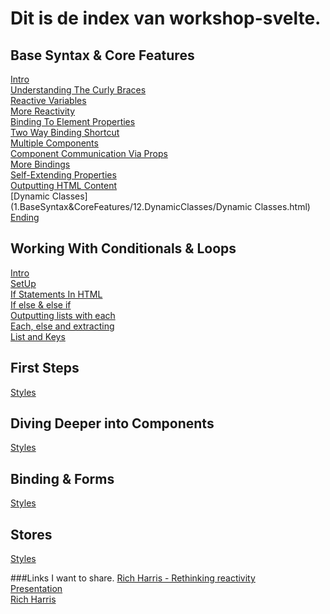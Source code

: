 # Dit is de index van workshop-svelte.

## Base Syntax & Core Features
[Intro](1.BaseSyntax&CoreFeatures/1.Intro/Intro.html) <br>
[Understanding The Curly Braces](1.BaseSyntax&CoreFeatures/2.UnderstandingTheCurlyBraces/UnderstandingTheCurlyBraces.html) <br>
[Reactive Variables](1.BaseSyntax&CoreFeatures/3.ReactiveVariables/ReactiveVariable.html) <br>
[More Reactivity](1.BaseSyntax&CoreFeatures/4.MoreReactivity/MoreReactivity.html) <br>
[Binding To Element Properties](1.BaseSyntax&CoreFeatures/5.BindingToElementProperties/BindingToElementProperties.html) <br>
[Two Way Binding Shortcut](1.BaseSyntax&CoreFeatures/6.TwoWayBindingShortcut/TwoWayBindingShortcut.html) <br>
[Multiple Components](1.BaseSyntax&CoreFeatures/7.MultipleComponents/MultipleComponents.html) <br>
[Component Communication Via Props](1.BaseSyntax&CoreFeatures/8.ComponentCommunicationViaProps/ComponentCommicationViaProps.html) <br>
[More Bindings](1.BaseSyntax&CoreFeatures/9.MoreBindings/MoreBindings.html) <br>
[Self-Extending Properties](1.BaseSyntax&CoreFeatures/10.SelfExtendingProperties/SelfExtendingProperties.html) <br>
[Outputting HTML Content](1.BaseSyntax&CoreFeatures/11.OutputtingHTMLcontent/OutputtingHTMLContent.html) <br>
[Dynamic Classes](1.BaseSyntax&CoreFeatures/12.DynamicClasses/Dynamic Classes.html) <br>
[Ending](1.BaseSyntax&CoreFeatures/13.End/End.html) <br>

## Working With Conditionals & Loops
[Intro](2.WorkingWithConditionals&Loops\1.Intro\Intro.html) <br>
[SetUp](2.WorkingWithConditionals&Loops\1.Intro\Setup.html) <br>
[If Statements In HTML](2.WorkingWithConditionals&Loops\2.IfStatementsInHTML\IfStatementsInHTML.html) <br>
[If else & else if](2.WorkingWithConditionals&Loops\3.IfElseElseIf\IfElseElseIf.html) <br>
[Outputting lists with each](2.WorkingWithConditionals&Loops\4.OutputtingListsWithEach\OutputtingListWithEach.html) <br>
[Each, else and extracting](2.WorkingWithConditionals&Loops\5.EachElseAndExtracting\EachElseAndExtracting.html) <br>
[List and Keys](2.WorkingWithConditionals&Loops\6.ListAndKeys\ListAndKeys.html) <br>


## First Steps
[Styles](3.FirstSteps\Styles.html) <br>


## Diving Deeper into Components
[Styles](4.ComponentDeepDive\Styles.html) <br>


## Binding & Forms
[Styles](5.BindingsAndForms\Styles.html) <br>


## Stores
[Styles](6.Stores\Styles.html) <br>

###Links I want to share.
[Rich Harris - Rethinking reactivity](https://www.youtube.com/watch?v=AdNJ3fydeao) <br>
[Presentation](https://rethinking-reactivity.surge.sh/#slide=1) <br>
[Rich Harris](https://www.israel.yglfconf.com/post/meet-the-speaker-rich-harris) <br>
